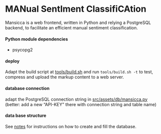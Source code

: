 # MANual SentIment ClassifiCAtion 

Mansicca is a web frontend, written in Python and relying a PostgreSQL backend, to facilitate an efficient manual sentiment classification.

#### Python module dependencies
- psycopg2


#### deploy
Adapt the build script at [tools/build.sh](./tools/build.sh) and run `tools/build.sh -t` to test, compress and upload the markup content to a web server.

#### database connection
adapt the PostgreSQL connection string in [src/assets/db/mansicca.py](./src/assets/db/mansicca.py) (better: add a new “API-KEY” there with connection string and table name)

#### data base structure
See [notes](./notes/) for instructions on how to create and fill the database.
